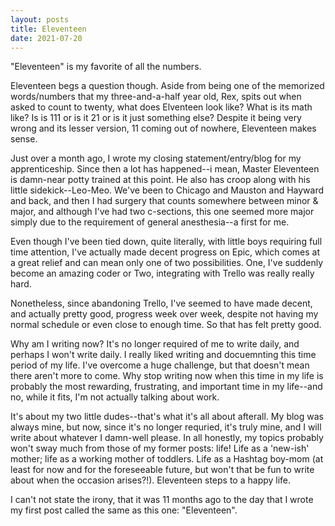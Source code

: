 ```yaml
---
layout: posts
title: Eleventeen
date: 2021-07-20
---
```


"Eleventeen" is my favorite of all the numbers.  

Eleventeen begs a question though.  Aside from being one of the memorized words/numbers that my three-and-a-half year old, Rex,
spits out when asked to count to twenty, what does Elventeen look like?  What is its math like?  Is is 111 or is it 21 or is it just
something else?  Despite it being very wrong and its lesser version, 11 coming out of nowhere, Eleventeen makes sense.

Just over a month ago, I wrote my closing statement/entry/blog for my apprenticeship.  Since then a lot has happened--i mean, 
Master Eleventeen is damn-near potty trained at this point.  He also has croop along with his little sidekick--Leo-Meo.  We've
been to Chicago and Mauston and Hayward and back, and then I had surgery that counts somewhere between minor & major, and although
I've had two c-sections, this one seemed more major simply due to the requirement of general anesthesia--a first for me.  

Even though I've been tied down, quite literally, with little boys requiring full time attention, I've actually made decent progress on Epic,
 which comes at a great relief and can mean only one of two possibilities.  One, I've suddenly become an amazing coder or Two, integrating
with Trello was really really hard.  

Nonetheless, since abandoning Trello, I've seemed to have made decent, and actually pretty good, progress week over week, despite not
having my normal schedule or even close to enough time.  So that has felt pretty good.

Why am I writing now?  It's no longer required of me to write daily, and perhaps I won't write daily.  I really liked writing and docuemnting
this time period of my life.  I've overcome a huge challenge, but that doesn't mean there aren't more to come.  Why stop writing now when this
time in my life is probably the most rewarding, frustrating, and important time in my life--and no, while it fits, I'm not actually talking about work.

It's about my two little dudes--that's what it's all about afterall.  My blog was always mine, but now, since it's no longer requried, it's truly mine, and I will
write about whatever I damn-well please.  In all honestly, my topics probably won't sway much from those of my former posts: life!  Life as a 'new-ish' mother; 
life as a working mother of toddlers.  Life as a Hashtag boy-mom (at least for now and for the foreseeable future, but won't that be fun to write about when the occasion arises?!).
Eleventeen steps to a happy life.

I can't not state the irony, that it was 11 months ago to the day that I wrote my first post called the same as this one: "Eleventeen".

